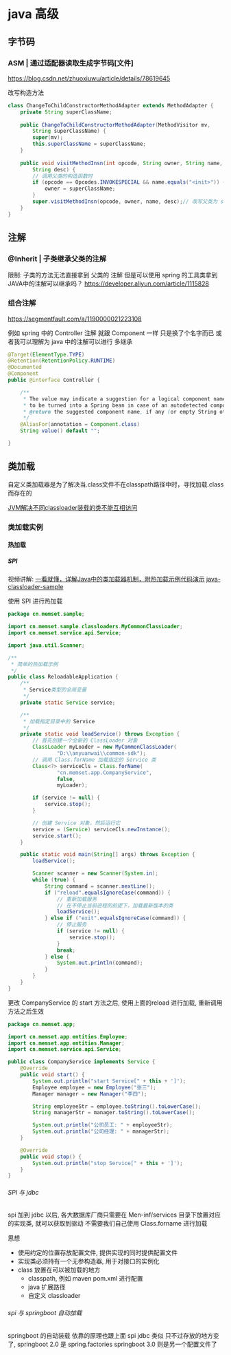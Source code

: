 # java 高级

## 字节码

### ASM | 通过适配器读取生成字节码[文件]

https://blog.csdn.net/zhuoxiuwu/article/details/78619645

改写构造方法

```java
class ChangeToChildConstructorMethodAdapter extends MethodAdapter { 
    private String superClassName; 
 
    public ChangeToChildConstructorMethodAdapter(MethodVisitor mv, 
        String superClassName) { 
        super(mv); 
        this.superClassName = superClassName; 
    } 
 
    public void visitMethodInsn(int opcode, String owner, String name, 
        String desc) { 
        // 调用父类的构造函数时
        if (opcode == Opcodes.INVOKESPECIAL && name.equals("<init>")) { 
            owner = superClassName; 
        } 
        super.visitMethodInsn(opcode, owner, name, desc);// 改写父类为 superClassName 
    } 
}

```

## 注解
### @Inherit | 子类继承父类的注解
限制: 子类的方法无法直接拿到 父类的 注解
但是可以使用 spring 的工具类拿到 
JAVA中的注解可以继承吗？
https://developer.aliyun.com/article/1115828

### 组合注解
https://segmentfault.com/a/1190000021223108

例如 spring 中的 Controller 注解 就跟 Component 一样
只是换了个名字而已
或者我可以理解为 java 中的注解可以进行 多继承

```java
@Target(ElementType.TYPE)
@Retention(RetentionPolicy.RUNTIME)
@Documented
@Component
public @interface Controller {

	/**
	 * The value may indicate a suggestion for a logical component name,
	 * to be turned into a Spring bean in case of an autodetected component.
	 * @return the suggested component name, if any (or empty String otherwise)
	 */
	@AliasFor(annotation = Component.class)
	String value() default "";

}
```

## 类加载

自定义类加载器是为了解决当.class文件不在classpath路径中时，寻找加载.class而存在的

[JVM解决不同classloader装载的类不能互相访问](https://www.cnblogs.com/cnndevelop/p/12193169.html)
### 类加载实例

#### 热加载


##### SPI 
视频讲解:
[一看就懂，详解Java中的类加载器机制，附热加载示例代码演示](https://www.bilibili.com/video/BV1ZY4y1n7tg/?spm_id_from=333.337.search-card.all.click&vd_source=eabc2c22ae7849c2c4f31815da49f209)
[java-classloader-sample](https://gitee.com/cnmemset/java-classloader-sample/blob/master/app-service/src/main/java/cn/memset/app/CompanyService.java)

使用 SPI 进行热加载

```java
package cn.memset.sample;

import cn.memset.sample.classloaders.MyCommonClassLoader;
import cn.memset.service.api.Service;

import java.util.Scanner;

/**
 * 简单的热加载示例
 */
public class ReloadableApplication {
    /**
     * Service类型的全局变量
     */
    private static Service service;

    /**
     * 加载指定目录中的 Service
     */
    private static void loadService() throws Exception {
        // 首先创建一个全新的 ClassLoader 对象
        ClassLoader myLoader = new MyCommonClassLoader(
                "D:\\anyuanwai\\common-sdk");
        // 调用 Class.forName 加载指定的 Service 类
        Class<?> serviceCls = Class.forName(
                "cn.memset.app.CompanyService",
                false,
                myLoader);

        if (service != null) {
            service.stop();
        }

        // 创建 Service 对象，然后运行它
        service = (Service) serviceCls.newInstance();
        service.start();
    }

    public static void main(String[] args) throws Exception {
        loadService();

        Scanner scanner = new Scanner(System.in);
        while (true) {
            String command = scanner.nextLine();
            if ("reload".equalsIgnoreCase(command)) {
                // 重新加载服务
                // 在不停止当前进程的前提下，加载最新版本的类
                loadService();
            } else if ("exit".equalsIgnoreCase(command)) {
                // 停止服务
                if (service != null) {
                    service.stop();
                }
                break;
            } else {
                System.out.println(command);
            }
        }
    }
}

```


更改 CompanyService 的 start 方法之后, 使用上面的reload 进行加载, 重新调用方法之后生效
```java
package cn.memset.app;

import cn.memset.app.entities.Employee;
import cn.memset.app.entities.Manager;
import cn.memset.service.api.Service;

public class CompanyService implements Service {
    @Override
    public void start() {
        System.out.println("start Service[" + this + ']');
        Employee employee = new Employee("张三");
        Manager manager = new Manager("李四");

        String employeeStr = employee.toString().toLowerCase();
        String managerStr = manager.toString().toLowerCase();

        System.out.println("公司员工: " + employeeStr);
        System.out.println("公司经理: " + managerStr);
    }

    @Override
    public void stop() {
        System.out.println("stop Service[" + this + ']');
    }
}

```

###### SPI 与 jdbc
spi 加到 jdbc 以后, 各大数据库厂商只需要在 Men-inf/services 目录下放置对应的实现类, 就可以获取到驱动
不需要我们自己使用 Class.forname 进行加载

思想
- 使用约定的位置存放配置文件, 提供实现的同时提供配置文件
- 实现类必须持有一个无参构造器, 用于对接口的实例化
- class 放置在可以被加载的地方
  - classpath, 例如 maven pom.xml 进行配置
  - java 扩展路径
  - 自定义 classloader


###### spi 与 springboot 自动加载
springboot 的自动装载 依靠的原理也跟上面 spi jdbc 类似
只不过存放的地方变了, springboot 2.0 是 spring.factories
springboot 3.0 则是另一个配置文件了

